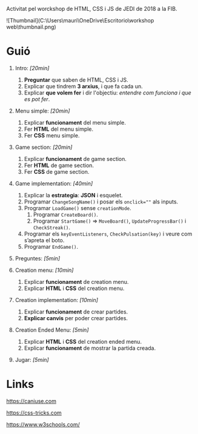 Activitat pel worckshop de HTML, CSS i JS de JEDI de 2018 a la FIB.

![Thumbnail](C:\Users\mauri\OneDrive\Escritorio\workshop web\thumbnail.png)

# Guió

1. Intro: *[20min]*

   1. **Preguntar**  que saben de HTML, CSS i JS.
   2. Explicar que tindrem **3 arxius**, i que fa cada un.
   3. Explicar **que volem fer** i dir l'objectiu: *entendre com funciona i que es pot fer*.

2. Menu simple: *[20min]*

   1. Explicar **funcionament** del menu simple.
   2. Fer **HTML** del menu simple.
   3. Fer **CSS** menu simple.

3. Game section: *[20min]*

   1. Explicar **funcionament** de game section.
   2. Fer **HTML** de game section.
   3. Fer **CSS** de game section.

4. Game implementation: *[40min]*

   1. Explicar la **estrategia**: **JSON** i esquelet.
   2. Programar `ChangeSongName()` i posar els `onclick=""` als inputs.
   3. Programar `LoadGame()` sense `creationMode`.
      1. Programar `CreateBoard()`.
      2. Programar `StartGame()` => `MoveBoard()`, `UpdateProgressBar()` i `CheckStreak()`.
   4. Programar els `keyEventListeners`, `CheckPulsation(key)` i veure com s’apreta el boto.
   5. Programar `EndGame()`.

5. Preguntes: *[5min]*

6. Creation menu: *[10min]*

   1. Explicar **funcionament** de creation menu.
   2. Explicar **HTML** i **CSS** del creation menu.

7. Creation implementation: *[10min]*

   1. Explicar **funcionament** de crear partides.
   2. **Explicar canvis** per poder crear partides.

8. Creation Ended Menu: *[5min]*

   1. Explicar **HTML** i **CSS** del creation ended menu.
   2. Explicar **funcionament** de mostrar la partida creada.

9. Jugar: *[5min]*

# Links

https://caniuse.com

https://css-tricks.com

https://www.w3schools.com/